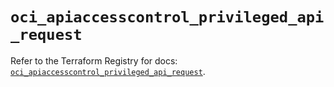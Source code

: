# `oci_apiaccesscontrol_privileged_api_request`

Refer to the Terraform Registry for docs: [`oci_apiaccesscontrol_privileged_api_request`](https://registry.terraform.io/providers/hashicorp/oci/7.19.0/docs/resources/apiaccesscontrol_privileged_api_request).
